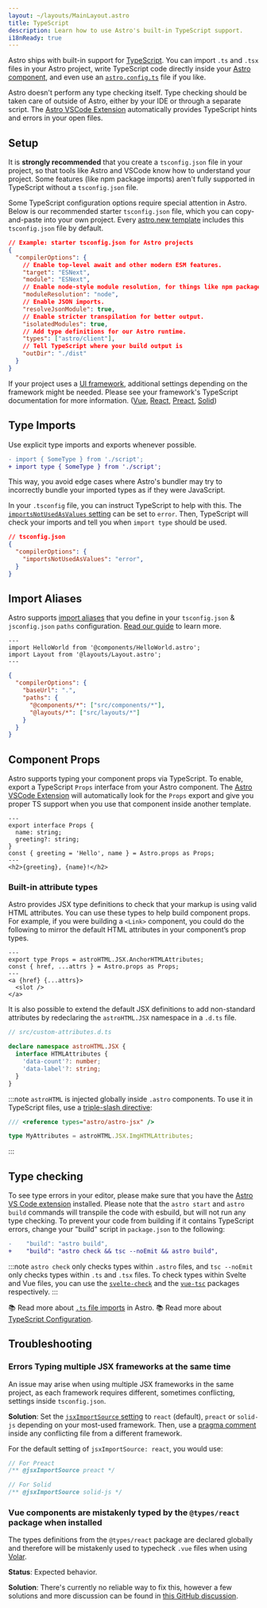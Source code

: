 ```yaml
---
layout: ~/layouts/MainLayout.astro
title: TypeScript
description: Learn how to use Astro's built-in TypeScript support.
i18nReady: true
---
```


Astro ships with built-in support for [TypeScript](https://www.typescriptlang.org/). You can import `.ts` and `.tsx` files in your Astro project, write TypeScript code directly inside your [Astro component](/en/core-concepts/astro-components/#the-component-script), and even use an [`astro.config.ts`](/en/guides/configuring-astro/#the-astro-config-file) file if you like.

Astro doesn't perform any type checking itself. Type checking should be taken care of outside of Astro, either by your IDE or through a separate script. The [Astro VSCode Extension](/en/editor-setup/) automatically provides TypeScript hints and errors in your open files.

## Setup

It is **strongly recommended** that you create a `tsconfig.json` file in your project, so that tools like Astro and VSCode know how to understand your project. Some features (like npm package imports) aren't fully supported in TypeScript without a `tsconfig.json` file.

Some TypeScript configuration options require special attention in Astro. Below is our recommended starter `tsconfig.json` file, which you can copy-and-paste into your own project. Every [astro.new template](https://astro.new/) includes this `tsconfig.json` file by default.

```json title="tsconfig.json"
// Example: starter tsconfig.json for Astro projects
{
  "compilerOptions": {
    // Enable top-level await and other modern ESM features.
    "target": "ESNext",
    "module": "ESNext",
    // Enable node-style module resolution, for things like npm package imports.
    "moduleResolution": "node",
    // Enable JSON imports.
    "resolveJsonModule": true,
    // Enable stricter transpilation for better output.
    "isolatedModules": true,
    // Add type definitions for our Astro runtime.
    "types": ["astro/client"],
    // Tell TypeScript where your build output is
    "outDir": "./dist"
  }
}
```

If your project uses a [UI framework](/en/core-concepts/framework-components/), additional settings depending on the framework might be needed. Please see your framework's TypeScript documentation for more information. ([Vue](https://vuejs.org/guide/typescript/overview.html#using-vue-with-typescript), [React](https://reactjs.org/docs/static-type-checking.html), [Preact](https://preactjs.com/guide/v10/typescript), [Solid](https://www.solidjs.com/guides/typescript))

## Type Imports

Use explicit type imports and exports whenever possible. 

```diff
- import { SomeType } from './script';
+ import type { SomeType } from './script';
```
This way, you avoid edge cases where Astro's bundler may try to incorrectly bundle your imported types as if they were JavaScript.

In your `.tsconfig` file, you can instruct TypeScript to help with this. The [`importsNotUsedAsValues` setting](https://www.typescriptlang.org/tsconfig#importsNotUsedAsValues) can be set to `error`. Then, TypeScript will check your imports and tell you when  `import type` should be used.

```json
// tsconfig.json
{
  "compilerOptions": {
    "importsNotUsedAsValues": "error",
  }
}
```

## Import Aliases

Astro supports [import aliases](/en/guides/aliases/) that you define in your `tsconfig.json` & `jsconfig.json` `paths` configuration. [Read our guide](/en/guides/aliases/) to learn more.


```astro title="src/pages/about/nate.astro"
---
import HelloWorld from '@components/HelloWorld.astro';
import Layout from '@layouts/Layout.astro';
---
```

```json title="tsconfig.json"
{
  "compilerOptions": {
    "baseUrl": ".",
    "paths": {
      "@components/*": ["src/components/*"],
      "@layouts/*": ["src/layouts/*"]
    }
  }
}
```

## Component Props

Astro supports typing your component props via TypeScript. To enable, export a TypeScript `Props` interface from your Astro component. The [Astro VSCode Extension](/en/editor-setup/) will automatically look for the `Props` export and give you proper TS support when you use that component inside another template.

```astro title="src/components/HelloProps.astro"
---
export interface Props {
  name: string;
  greeting?: string;
}
const { greeting = 'Hello', name } = Astro.props as Props;
---
<h2>{greeting}, {name}!</h2>
```

### Built-in attribute types

Astro provides JSX type definitions to check that your markup is using valid HTML attributes. You can use these types to help build component props. For example, if you were building a `<Link>` component, you could do the following to mirror the default HTML attributes in your component’s prop types.

```astro title="src/components/Link.astro"
---
export type Props = astroHTML.JSX.AnchorHTMLAttributes;
const { href, ...attrs } = Astro.props as Props;
---
<a {href} {...attrs}>
  <slot />
</a>
```

It is also possible to extend the default JSX definitions to add non-standard attributes by redeclaring the `astroHTML.JSX` namespace in a `.d.ts` file.

```ts
// src/custom-attributes.d.ts

declare namespace astroHTML.JSX {
  interface HTMLAttributes {
    'data-count'?: number;
    'data-label'?: string;
  }
}
```

:::note
`astroHTML` is injected globally inside `.astro` components. To use it in TypeScript files, use a [triple-slash directive](https://www.typescriptlang.org/docs/handbook/triple-slash-directives.html):

```ts
/// <reference types="astro/astro-jsx" />

type MyAttributes = astroHTML.JSX.ImgHTMLAttributes;
```
:::

## Type checking

To see type errors in your editor, please make sure that you have the [Astro VS Code extension](/en/editor-setup/) installed. Please note that the `astro start` and `astro build` commands will transpile the code with esbuild, but will not run any type checking. To prevent your code from building if it contains TypeScript errors, change your "build" script in `package.json` to the following:

```diff title="package.json"
-    "build": "astro build",
+    "build": "astro check && tsc --noEmit && astro build",
```

:::note
`astro check` only checks types within `.astro` files, and `tsc --noEmit` only checks types within `.ts` and `.tsx` files. To check types within Svelte and Vue files, you can use the [`svelte-check`](https://www.npmjs.com/package/svelte-check) and the [`vue-tsc`](https://www.npmjs.com/package/vue-tsc) packages respectively.
:::

📚 Read more about [`.ts` file imports](/en/guides/imports/#typescript) in Astro.
📚 Read more about [TypeScript Configuration](https://www.typescriptlang.org/tsconfig/).

## Troubleshooting

### Errors Typing multiple JSX frameworks at the same time

An issue may arise when using multiple JSX frameworks in the same project, as each framework requires different, sometimes conflicting, settings inside `tsconfig.json`.

**Solution**: Set the [`jsxImportSource` setting](https://www.typescriptlang.org/tsconfig#jsxImportSource) to `react` (default), `preact` or `solid-js` depending on your most-used framework. Then, use a [pragma comment](https://www.typescriptlang.org/docs/handbook/jsx.html#configuring-jsx) inside any conflicting file from a different framework.

For the default setting of `jsxImportSource: react`, you would use:

```jsx
// For Preact
/** @jsxImportSource preact */

// For Solid
/** @jsxImportSource solid-js */
```

### Vue components are mistakenly typed by the `@types/react` package when installed

The types definitions from the `@types/react` package are declared globally and therefore will be mistakenly used to typecheck `.vue` files when using [Volar](https://github.com/johnsoncodehk/volar).

**Status**: Expected behavior.

**Solution**: There's currently no reliable way to fix this, however a few solutions and more discussion can be found in [this GitHub discussion](https://github.com/johnsoncodehk/volar/discussions/592).
